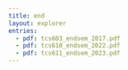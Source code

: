 ```yaml
---
title: end
layout: explorer
entries:
  - pdf: tcs603_endsem_2017.pdf
  - pdf: tcs610_endsem_2022.pdf
  - pdf: tcs611_endsem_2023.pdf
---
```

